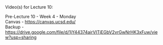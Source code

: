 Video(s) for Lecture 10:

Pre-Lecture 10 - Week 4 - Monday  
Canvas - https://canvas.ucsd.edu/  
Backup - https://drive.google.com/file/d/1jY44374airVITjEGbV2vrGwNrHK3xFuw/view?usp=sharing